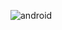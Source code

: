 ![android](https://cloud.githubusercontent.com/assets/18719298/23906355/10a80706-0911-11e7-8e1a-64b7a3e95bc9.jpg)
